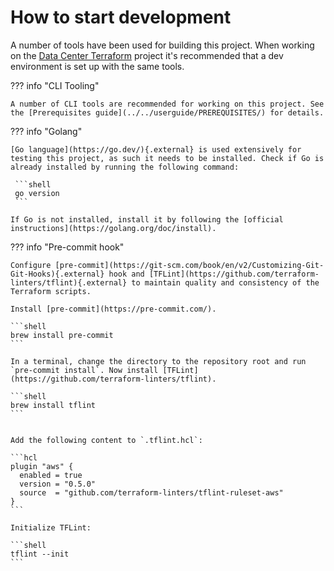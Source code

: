 # How to start development

A number of tools have been used for building this project. When working on the [Data Center Terraform](https://github.com/atlassian-labs/data-center-terraform) project it's recommended that a dev environment is set up with the same tools.

??? info "CLI Tooling"

    A number of CLI tools are recommended for working on this project. See the [Prerequisites guide](../../userguide/PREREQUISITES/) for details.

??? info "Golang"

    [Go language](https://go.dev/){.external} is used extensively for testing this project, as such it needs to be installed. Check if Go is already installed by running the following command:
    
     ```shell
     go version
     ```
    
    If Go is not installed, install it by following the [official instructions](https://golang.org/doc/install).

??? info "Pre-commit hook"

    Configure [pre-commit](https://git-scm.com/book/en/v2/Customizing-Git-Git-Hooks){.external} hook and [TFLint](https://github.com/terraform-linters/tflint){.external} to maintain quality and consistency of the Terraform scripts.
    
    Install [pre-commit](https://pre-commit.com/).
    
    ```shell
    brew install pre-commit
    ```
        
    In a terminal, change the directory to the repository root and run `pre-commit install`. Now install [TFLint](https://github.com/terraform-linters/tflint).
       
    ```shell
    brew install tflint
    ```
    
    
    Add the following content to `.tflint.hcl`:
    
    ```hcl
    plugin "aws" {
      enabled = true
      version = "0.5.0"
      source  = "github.com/terraform-linters/tflint-ruleset-aws"
    }
    ```
    
    Initialize TFLint:
    
    ```shell
    tflint --init
    ```